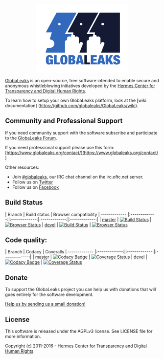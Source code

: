 <p align="center">
  <img src="/client/app/data/logo.png" width="300">
</p>

[GlobaLeaks](https://www.globaleaks.org/) is an open-source, free software intended to enable secure and anonymous whistleblowing initiatives developed by the [Hermes Center for Transparency and Digital Human Rights](https://www.hermescenter.org/).

To learn how to setup your own GlobaLeaks platform, look at the [wiki documentation] (https://github.com/globaleaks/GlobaLeaks/wiki).

## Community and Professional Support
If you need community support with the software subscribe and participate to the [GlobaLeaks Forum](https://forum.globaleaks.org/).

If you need professional support please use this form: [https://www.globaleaks.org/contact/](https://www.globaleaks.org/contact/ )

Other resources:
* Join [#globaleaks](https://webchat.oftc.net/?nick=gl-guest.&channels=globaleaks), our IRC chat channel on the irc.oftc.net server.
* Follow us on [Twitter](https://twitter.com/globaleaks)
* Follow us on [Facebook](https://www.facebook.com/globaleaks)

## Build Status
| Branch | Build status | Browser compatibility
| ------------- |:-------------:|:-------------:|:-------------:|:-------------:|
| [master](https://github.com/globaleaks/GlobaLeaks/tree/master) | [![Build Status](https://travis-ci.org/globaleaks/GlobaLeaks.svg?branch=master)](https://travis-ci.org/globaleaks/GlobaLeaks) | [![Browser Status](https://badges.herokuapp.com/sauce/globaleaks?tag=master&labels=none)](https://saucelabs.com/u/globaleaks)
| [devel](https://github.com/globaleaks/GlobaLeaks/tree/devel) | [![Build Status](https://travis-ci.org/globaleaks/GlobaLeaks.svg?branch=devel)](https://travis-ci.org/globaleaks/GlobaLeaks) | [![Browser Status](https://badges.herokuapp.com/sauce/globaleaks?tag=devel&labels=none)](https://saucelabs.com/u/globaleaks)

## Code quality:
| Branch | Codacy | Coveralls
| ------------- |:-------------:|:-------------:|:-------------:|
| [master](https://github.com/globaleaks/GlobaLeaks/tree/master) | [![Codacy Badge](https://api.codacy.com/project/badge/Grade/829f1847c5794c758e17d6e939cb76f0?branch=master)](https://www.codacy.com/app/GlobaLeaks/GlobaLeaks) | [![Coverage Status](https://coveralls.io/repos/globaleaks/GlobaLeaks/badge.svg?branch=master)](https://coveralls.io/r/globaleaks/GlobaLeaks?branch=master)
| [devel](https://github.com/globaleaks/GlobaLeaks/tree/master) | [![Codacy Badge](https://api.codacy.com/project/badge/Grade/829f1847c5794c758e17d6e939cb76f0?branch=master)](https://www.codacy.com/app/GlobaLeaks/GlobaLeaks) | [![Coverage Status](https://coveralls.io/repos/globaleaks/GlobaLeaks/badge.svg?branch=devel)](https://coveralls.io/r/globaleaks/GlobaLeaks?branch=devel)

## Donate
To support the GlobaLeaks project you can help us with donations that will goes entirely for the software development.

[Help us by sending us a small donation!](https://www.globaleaks.org/donate)

## License
This software is released under the AGPLv3 license. See LICENSE file for more information.

Copyright (c) 2011-2016 - [Hermes Center for Transparency and Digital Human Rights](https://www.hermescenter.org)
